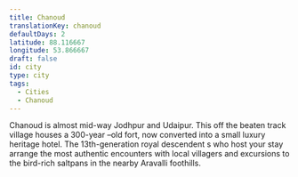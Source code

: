 ```yaml
---
title: Chanoud
translationKey: chanoud
defaultDays: 2
latitude: 88.116667
longitude: 53.866667
draft: false
id: city
type: city
tags:
  - Cities
  - Chanoud
---
```

Chanoud is almost mid-way Jodhpur and Udaipur. This off the beaten track village houses a 300-year –old fort, now converted into a small luxury heritage hotel. The  13th-generation royal descendent s who host your stay arrange the most authentic encounters with local villagers and  excursions to the bird-rich saltpans in the nearby Aravalli foothills.